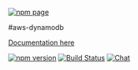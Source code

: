 [![npm page](https://nodei.co/npm/aws-dynamodb.png?downloads=true&downloadRank=true&stars=true)](https://www.npmjs.com/package/aws-dynamodb)

#aws-dynamodb

[Documentation here](http://databank.github.io/aws-dynamodb)


[![npm version](https://badge.fury.io/js/aws-dynamodb.svg)](https://badge.fury.io/js/aws-dynamodb)
[![Build Status](https://travis-ci.org/databank/aws-dynamodb.svg?branch=master)](https://travis-ci.org/databank/aws-dynamodb)
[![Chat ](https://badges.gitter.im/databank/aws-dynamodb.png)](https://gitter.im/databank/aws-dynamodb)
